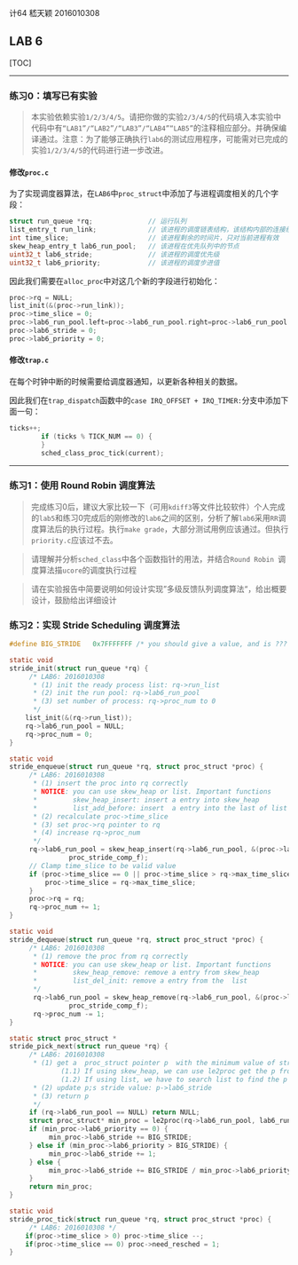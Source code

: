 计64	嵇天颖	2016010308

## LAB 6

[TOC]

------

### 练习0：填写已有实验

> 本实验依赖实验`1/2/3/4/5`。请把你做的实验`2/3/4/5`的代码填入本实验中代码中有`“LAB1”/“LAB2”/“LAB3”/“LAB4”“LAB5”`的注释相应部分。并确保编译通过。注意：为了能够正确执行`lab6`的测试应用程序，可能需对已完成的实验`1/2/3/4/5`的代码进行进一步改进。

#### 修改`proc.c`

为了实现调度器算法，在`LAB6`中`proc_struct`中添加了与进程调度相关的几个字段：

~~~c
struct run_queue *rq;              // 运行队列
list_entry_t run_link;             // 该进程的调度链表结构，该结构内部的连接组成了运行队列列表
int time_slice;                    // 该进程剩余的时间片，只对当前进程有效
skew_heap_entry_t lab6_run_pool;   // 该进程在优先队列中的节点
uint32_t lab6_stride;              // 该进程的调度优先级
uint32_t lab6_priority;       	   // 该进程的调度步进值
~~~

因此我们需要在```alloc_proc```中对这几个新的字段进行初始化：

~~~c
proc->rq = NULL;
list_init(&(proc->run_link));
proc->time_slice = 0;
proc->lab6_run_pool.left=proc->lab6_run_pool.right=proc->lab6_run_pool.parent=NULL;
proc->lab6_stride = 0;
proc->lab6_priority = 0;
~~~



#### 修改`trap.c`

在每个时钟中断的时候需要给调度器通知，以更新各种相关的数据。

因此我们在```trap_dispatch```函数中的`case IRQ_OFFSET + IRQ_TIMER:`分支中添加下面一句：

~~~c
ticks++;
        if (ticks % TICK_NUM == 0) {
        }
        sched_class_proc_tick(current);
~~~

---



### 练习1：使用 Round Robin 调度算法

> 完成练习0后，建议大家比较一下（可用`kdiff3`等文件比较软件）个人完成的`lab5`和练习0完成后的刚修改的`lab6`之间的区别，分析了解`lab6`采用`RR`调度算法后的执行过程。执行`make grade`，大部分测试用例应该通过。但执行`priority.c`应该过不去。



> 请理解并分析`sched_class`中各个函数指针的用法，并结合`Round Robin `调度算法描`ucore`的调度执行过程



> 请在实验报告中简要说明如何设计实现”多级反馈队列调度算法“，给出概要设计，鼓励给出详细设计







### 练习2：实现 Stride Scheduling 调度算法



~~~c
#define BIG_STRIDE   0x7FFFFFFF /* you should give a value, and is ??? */
~~~



~~~c
static void
stride_init(struct run_queue *rq) {
     /* LAB6: 2016010308 
      * (1) init the ready process list: rq->run_list
      * (2) init the run pool: rq->lab6_run_pool
      * (3) set number of process: rq->proc_num to 0       
      */
    list_init(&(rq->run_list));
    rq->lab6_run_pool = NULL;
    rq->proc_num = 0;
}
~~~





~~~c
static void
stride_enqueue(struct run_queue *rq, struct proc_struct *proc) {
     /* LAB6: 2016010308 
      * (1) insert the proc into rq correctly
      * NOTICE: you can use skew_heap or list. Important functions
      *         skew_heap_insert: insert a entry into skew_heap
      *         list_add_before: insert  a entry into the last of list   
      * (2) recalculate proc->time_slice
      * (3) set proc->rq pointer to rq
      * (4) increase rq->proc_num
      */
     rq->lab6_run_pool = skew_heap_insert(rq->lab6_run_pool, &(proc->lab6_run_pool),
               proc_stride_comp_f);
     // Clamp time_slice to be valid value
     if (proc->time_slice == 0 || proc->time_slice > rq->max_time_slice) {
         proc->time_slice = rq->max_time_slice;
     }
     proc->rq = rq;
     rq->proc_num += 1;
}
~~~



~~~c
static void
stride_dequeue(struct run_queue *rq, struct proc_struct *proc) {
     /* LAB6: 2016010308 
      * (1) remove the proc from rq correctly
      * NOTICE: you can use skew_heap or list. Important functions
      *         skew_heap_remove: remove a entry from skew_heap
      *         list_del_init: remove a entry from the  list
      */
      rq->lab6_run_pool = skew_heap_remove(rq->lab6_run_pool, &(proc->lab6_run_pool),
               proc_stride_comp_f);
      rq->proc_num -= 1;
}
~~~



~~~c
static struct proc_struct *
stride_pick_next(struct run_queue *rq) {
     /* LAB6: 2016010308 
      * (1) get a  proc_struct pointer p  with the minimum value of stride
             (1.1) If using skew_heap, we can use le2proc get the p from rq->lab6_run_poll
             (1.2) If using list, we have to search list to find the p with minimum stride value
      * (2) update p;s stride value: p->lab6_stride
      * (3) return p
      */
  	 if (rq->lab6_run_pool == NULL) return NULL;
     struct proc_struct* min_proc = le2proc(rq->lab6_run_pool, lab6_run_pool);
     if (min_proc->lab6_priority == 0) {
          min_proc->lab6_stride += BIG_STRIDE;
     } else if (min_proc->lab6_priority > BIG_STRIDE) {
          min_proc->lab6_stride += 1;
     } else {
          min_proc->lab6_stride += BIG_STRIDE / min_proc->lab6_priority;
     }
     return min_proc;
}
~~~



~~~c
static void
stride_proc_tick(struct run_queue *rq, struct proc_struct *proc) {
     /* LAB6: 2016010308 */
    if(proc->time_slice > 0) proc->time_slice --;
    if(proc->time_slice == 0) proc->need_resched = 1;
}
~~~

